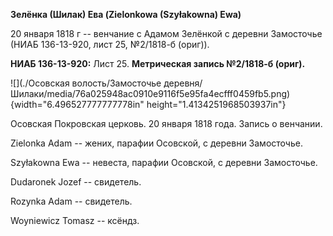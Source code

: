 **Зелёнка (Шилак) Ева (Zielonkowa (Szyłakowna) Ewa)**

20 января 1818 г -- венчание с Адамом Зелёнкой с деревни Замосточье
(НИАБ 136-13-920, лист 25, №2/1818-б (ориг)).

**НИАБ 136-13-920:** Лист 25. **Метрическая запись №2/1818-б (ориг).**

![](./Осовская волость/Замосточье деревня/Шилаки/media/76a025948ac0910e9116f5e95fa4ecfff0459fb5.png){width="6.496527777777778in"
height="1.4134251968503937in"}

Осовская Покровская церковь. 20 января 1818 года. Запись о венчании.

Zielonka Adam -- жених, парафии Осовской, с деревни Замосточье.

Szyłakowna Ewa -- невеста, парафии Осовской, с деревни Замосточье.

Dudaronek Jozef -- свидетель.

Rozynka Adam -- свидетель.

Woyniewicz Tomasz -- ксёндз.
